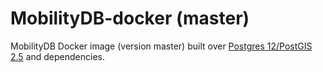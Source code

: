 MobilityDB-docker (master)
==================================

MobilityDB Docker image (version master) built over [Postgres 12/PostGIS 2.5](https://github.com/postgis/docker-postgis/tree/master/12-2.5) and dependencies.